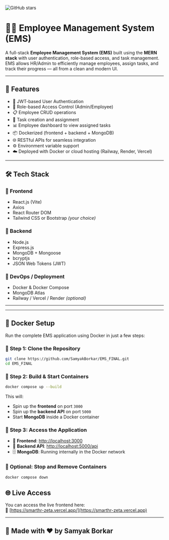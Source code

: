 ![GitHub stars](https://img.shields.io/github/stars/SamyakBorkar/EMS_FINAL?style=social)
# 🧑‍💼 Employee Management System (EMS)

A full-stack **Employee Management System (EMS)** built using the **MERN stack** with user authentication, role-based access, and task management. EMS allows HR/Admin to efficiently manage employees, assign tasks, and track their progress — all from a clean and modern UI.

---

## 🚀 Features

- 🔐 JWT-based User Authentication
- 👤 Role-based Access Control (Admin/Employee)
- 📋 Employee CRUD operations
- 📝 Task creation and assignment
- 📊 Employee dashboard to view assigned tasks
- 📦 Dockerized (frontend + backend + MongoDB)
- 🌐 RESTful APIs for seamless integration
- ⚙️ Environment variable support
- ☁️ Deployed with Docker or cloud hosting (Railway, Render, Vercel)

---

## 🛠️ Tech Stack

### 📌 Frontend
- React.js (Vite)
- Axios
- React Router DOM
- Tailwind CSS or Bootstrap *(your choice)*

### 📌 Backend
- Node.js
- Express.js
- MongoDB + Mongoose
- bcryptjs
- JSON Web Tokens (JWT)

### 📌 DevOps / Deployment
- Docker & Docker Compose
- MongoDB Atlas
- Railway / Vercel / Render *(optional)*

---


---

## 🐳 Docker Setup

Run the complete EMS application using Docker in just a few steps:

### 🔧 Step 1: Clone the Repository

```bash
git clone https://github.com/SamyakBorkar/EMS_FINAL.git
cd EMS_FINAL
```

### 🔧 Step 2: Build & Start Containers

```bash
docker compose up --build
```

This will:
- Spin up the **frontend** on port `3000`
- Spin up the **backend API** on port `5000`
- Start **MongoDB** inside a Docker container

### 🔧 Step 3: Access the Application

- 🔗 **Frontend**: [http://localhost:3000](http://localhost:3000)
- 🔗 **Backend API**: [http://localhost:5000/api](http://localhost:5000/api)
- 🗄️ **MongoDB**: Running internally in the Docker network

### 🧹 Optional: Stop and Remove Containers

```bash
docker compose down
```
## 🌐 Live Access

You can access the live frontend here:  
🔗 [https://smarthr-zeta.vercel.app/](https://smarthr-zeta.vercel.app)

---

## 🙌 Made with ❤️ by **Samyak Borkar**


